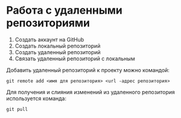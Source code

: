 # Работа с удаленными репозиториями

1. Создать аккаунт на GitHub
2. Создать локальный репозиторий
3. Создать удаленный репозиторий
4. Связать удаленный репозиторий с локальным

Добавить удаленный репозиторий к проекту можно командой:
```
git remote add <имя для репозитория> <url -адрес репозитория>
```
Для получения и слияния изменений из удаленного репозитория используется команда:
```
git pull
```

